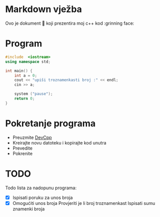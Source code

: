 # Markdown vježba
Ovo je dokument :memo: koji prezentira moj c++ kod :grinning face:
# Program
```cpp
#include  <iostream>
using namespace std;

int main() {
    int a = 0;
    cout << "upiši troznamenkasti broj :" << endl;
    cin >> a;

    system ("pause");
    return 0;
}
```

# Pokretanje programa
 - Preuzmite [DevCpp](https://sourceforge.net/projects/orwelldevcpp/)
 - Kreirajte novu datoteku i kopirajte kod unutra
- Prevedite
- Pokrenite

# TODO
Todo lista za nadopunu programa:
-[x] Ispisati poruku za unos broja
-[x] Omogućiti unos broja
Provjeriti je li broj troznamenkast
Ispisati sumu znamenki broja
